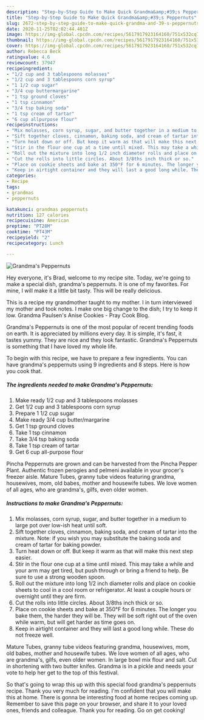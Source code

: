 ```yaml
---
description: "Step-by-Step Guide to Make Quick Grandma&amp;#39;s Peppernuts"
title: "Step-by-Step Guide to Make Quick Grandma&amp;#39;s Peppernuts"
slug: 2672-step-by-step-guide-to-make-quick-grandma-and-39-s-peppernuts
date: 2020-11-25T02:02:44.481Z
image: https://img-global.cpcdn.com/recipes/5617917923164160/751x532cq70/grandmas-peppernuts-recipe-main-photo.jpg
thumbnail: https://img-global.cpcdn.com/recipes/5617917923164160/751x532cq70/grandmas-peppernuts-recipe-main-photo.jpg
cover: https://img-global.cpcdn.com/recipes/5617917923164160/751x532cq70/grandmas-peppernuts-recipe-main-photo.jpg
author: Rebecca Beck
ratingvalue: 4.6
reviewcount: 37947
recipeingredient:
- "1/2 cup and 3 tablespoons molasses"
- "1/2 cup and 3 tablespoons corn syrup"
- "1 1/2 cup sugar"
- "3/4 cup buttermargarine"
- "1 tsp ground cloves"
- "1 tsp cinnamon"
- "3/4 tsp baking soda"
- "1 tsp cream of tartar"
- "6 cup allpurpose flour"
recipeinstructions:
- "Mix molasses, corn syrup, sugar, and butter together in a medium to large pot over low-ish heat until soft."
- "Sift together cloves, cinnamon, baking soda, and cream of tartar into the mixture. Note: if you wish you may substitute the baking soda and cream of tartar for baking powder."
- "Turn heat down or off. But keep it warm as that will make this next step easier."
- "Stir in the flour one cup at a time until mixed. This may take a while and your arm may get tired, but push through or bring a friend to help. Be sure to use a strong wooden spoon."
- "Roll out the mixture into long 1/2 inch diameter rolls and place on cookie sheets to cool in a cool room or refrigerator. At least a couple hours or overnight until they are firm."
- "Cut the rolls into little circles. About 3/8ths inch thick or so."
- "Place on cookie sheets and bake at 350°F for 6 minutes. The longer you bake them, the harder they will be. They will be soft right out of the oven while warm, but will get harder as time goes on."
- "Keep in airtight container and they will last a good long while. These do not freeze well."
categories:
- Recipe
tags:
- grandmas
- peppernuts

katakunci: grandmas peppernuts 
nutrition: 127 calories
recipecuisine: American
preptime: "PT28M"
cooktime: "PT43M"
recipeyield: "2"
recipecategory: Lunch

---
```



![Grandma&#39;s Peppernuts](https://img-global.cpcdn.com/recipes/5617917923164160/751x532cq70/grandmas-peppernuts-recipe-main-photo.jpg)

Hey everyone, it's Brad, welcome to my recipe site. Today, we're going to make a special dish, grandma&#39;s peppernuts. It is one of my favorites. For mine, I will make it a little bit tasty. This will be really delicious.

This is a recipe my grandmother taught to my mother. I in turn interviewed my mother and took notes. I make one big change to the dish; I try to keep it low. Grandma Paulsen&#39;s Anise Cookies - Pray Cook Blog.

Grandma&#39;s Peppernuts is one of the most popular of recent trending foods on earth. It is appreciated by millions every day. It is simple, it's fast, it tastes yummy. They are nice and they look fantastic. Grandma&#39;s Peppernuts is something that I have loved my whole life.


To begin with this recipe, we have to prepare a few ingredients. You can have grandma&#39;s peppernuts using 9 ingredients and 8 steps. Here is how you cook that.

<!--inarticleads1-->

##### The ingredients needed to make Grandma&#39;s Peppernuts:

1. Make ready 1/2 cup and 3 tablespoons molasses
1. Get 1/2 cup and 3 tablespoons corn syrup
1. Prepare 1 1/2 cup sugar
1. Make ready 3/4 cup butter/margarine
1. Get 1 tsp ground cloves
1. Take 1 tsp cinnamon
1. Take 3/4 tsp baking soda
1. Take 1 tsp cream of tartar
1. Get 6 cup all-purpose flour


Pincha Peppernuts are grown and can be harvested from the Pincha Pepper Plant. Authentic frozen perogies and pelmeni available in your grocer&#39;s freezer aisle. Mature Tubes, granny tube videos featuring grandma, housewives, mom, old babes, mother and housewife tubes. We love women of all ages, who are grandma&#39;s, gilfs, even older women. 

<!--inarticleads2-->

##### Instructions to make Grandma&#39;s Peppernuts:

1. Mix molasses, corn syrup, sugar, and butter together in a medium to large pot over low-ish heat until soft.
1. Sift together cloves, cinnamon, baking soda, and cream of tartar into the mixture. Note: if you wish you may substitute the baking soda and cream of tartar for baking powder.
1. Turn heat down or off. But keep it warm as that will make this next step easier.
1. Stir in the flour one cup at a time until mixed. This may take a while and your arm may get tired, but push through or bring a friend to help. Be sure to use a strong wooden spoon.
1. Roll out the mixture into long 1/2 inch diameter rolls and place on cookie sheets to cool in a cool room or refrigerator. At least a couple hours or overnight until they are firm.
1. Cut the rolls into little circles. About 3/8ths inch thick or so.
1. Place on cookie sheets and bake at 350°F for 6 minutes. The longer you bake them, the harder they will be. They will be soft right out of the oven while warm, but will get harder as time goes on.
1. Keep in airtight container and they will last a good long while. These do not freeze well.


Mature Tubes, granny tube videos featuring grandma, housewives, mom, old babes, mother and housewife tubes. We love women of all ages, who are grandma&#39;s, gilfs, even older women. In large bowl mix flour and salt. Cut in shortening with two butter knifes. Grandma is in a pickle and needs your vote to help her get to the top of this festival. 

So that's going to wrap this up with this special food grandma&#39;s peppernuts recipe. Thank you very much for reading. I'm confident that you will make this at home. There is gonna be interesting food at home recipes coming up. Remember to save this page on your browser, and share it to your loved ones, friends and colleague. Thank you for reading. Go on get cooking!
